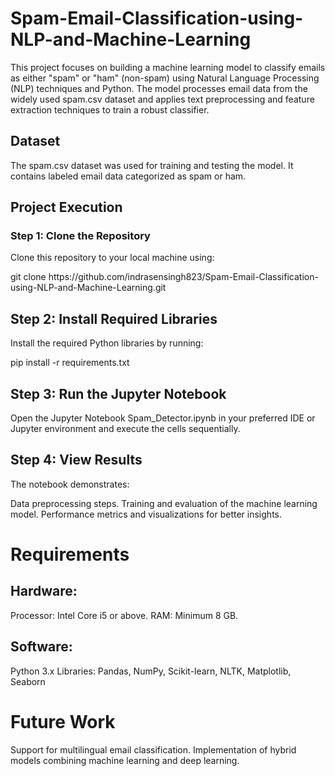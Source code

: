 # Spam-Email-Classification-using-NLP-and-Machine-Learning
<p>This project focuses on building a machine learning model to classify emails as either "spam" or "ham" (non-spam) using Natural Language Processing (NLP) techniques and Python. The model processes email data from the widely used spam.csv dataset and applies text preprocessing and feature extraction techniques to train a robust classifier.</p>
<h2>Dataset</h2>
<p>The spam.csv dataset was used for training and testing the model. It contains labeled email data categorized as spam or ham.</p>

<h2>Project Execution</h2>
<h3>Step 1: Clone the Repository</h3>
<p>Clone this repository to your local machine using:</p>
<p>git clone https://github.com/indrasensingh823/Spam-Email-Classification-using-NLP-and-Machine-Learning.git  
</p>
<h2>Step 2: Install Required Libraries</h2>
<p>Install the required Python libraries by running:</p>
<p>pip install -r requirements.txt  
</p>
<h2>Step 3: Run the Jupyter Notebook</h2>
<p>Open the Jupyter Notebook Spam_Detector.ipynb in your preferred IDE or Jupyter environment and execute the cells sequentially.</p>
<h2>Step 4: View Results</h2>
<p>The notebook demonstrates:

Data preprocessing steps.
Training and evaluation of the machine learning model.
Performance metrics and visualizations for better insights.</p>
<h1>Requirements</h1>
<h2>Hardware:</h2>
<p>Processor: Intel Core i5 or above.
RAM: Minimum 8 GB.</p>
<h2>Software:</h2>
<p>Python 3.x
Libraries: Pandas, NumPy, Scikit-learn, NLTK, Matplotlib, Seaborn</p>
<h1>Future Work</h1>
<p>Support for multilingual email classification.
Implementation of hybrid models combining machine learning and deep learning.</p>
